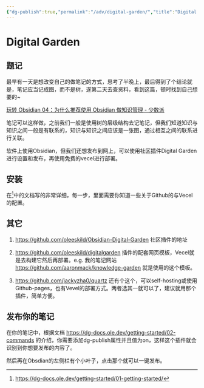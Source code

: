 ```yaml
---
{"dg-publish":true,"permalink":"/adv/digital-garden/","title":"Digital Garden","noteIcon":""}
---
```



# Digital Garden

## 题记

最早有一天是想改变自己的做笔记的方式，思考了半晚上，最后得到了个结论就是，笔记应当记成图，而不是树，遂第二天去查资料，看到这篇，顿时找到自己想要的~

[玩转 Obsidian 04：为什么推荐使用 Obsidian 做知识管理 - 少数派](https://sspai.com/post/67339)

笔记可以这样做，之前我们一般是使用树的层级结构去记笔记，但我们知道知识与知识之间一般是有联系的，知识与知识之间应该是一张图，通过相互之间的联系进行关联。

软件上使用Obsidian，但我们还想发布到网上，可以使用社区插件Digital Garden进行设置和发布，再使用免费的vecel进行部署。

## 安装


在[^1]中的文档写的非常详细，每一步，里面需要你知道一些关于Github的与Vecel的配置。

## 其它

1. https://github.com/oleeskild/Obsidian-Digital-Garden 社区插件的地址

2. https://github.com/oleeskild/digitalgarden 插件的配套网页模板，Vecel就是去构建它然后再部署。e.g. 我的笔记网站 https://github.com/aaronmack/knowledge-garden 就是使用的这个模板。

3. https://github.com/jackyzha0/quartz 还有个这个，可以self-hosting或使用Github-pages，也有Vevel的部署方式。两者选其一就可以了，建议就用那个插件，简单方便。

## 发布你的笔记

在你的笔记中，根据文档 https://dg-docs.ole.dev/getting-started/02-commands 的介绍，你需要添加dg-publish属性并且值为on，这样这个插件就会识别到你想要发布的内容了。

然后再在Obsdian的左侧栏有个小叶子，点击那个就可以一键发布。


[^1]: https://dg-docs.ole.dev/getting-started/01-getting-started/